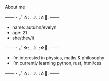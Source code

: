 About me

─── ･ ｡ﾟ☆: *.☽ .* :☆ﾟ. ─── 

- name: autumn/evelyn
- age: 21
- she/they/it

─── ･ ｡ﾟ☆: *.☽ .* :☆ﾟ. ───
- I’m interested in physics, maths & philosophy
- I’m currently learning python, rust, html/css

─── ･ ｡ﾟ☆: *.☽ .* :☆ﾟ. ───
<!---
autumnalwitch/autumnalwitch is a ✨ special ✨ repository because its `README.md` (this file) appears on your GitHub profile.
You can click the Preview link to take a look at your changes.
--->
